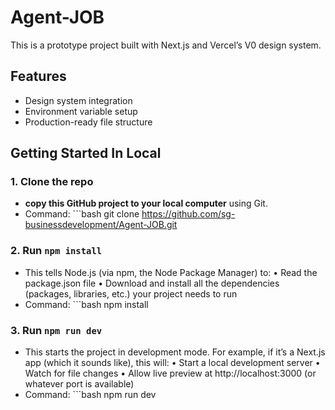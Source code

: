 # Agent-JOB

This is a prototype project built with Next.js and Vercel’s V0 design system.

## Features
- Design system integration
- Environment variable setup
- Production-ready file structure

## Getting Started In Local
### 1. Clone the repo
- **copy this GitHub project to your local computer** using Git.
- Command:
   \`\`\`bash
   git clone https://github.com/sg-businessdevelopment/Agent-JOB.git
### 2. Run `npm install`
- This tells Node.js (via npm, the Node Package Manager) to:
	•	Read the package.json file
	•	Download and install all the dependencies (packages, libraries, etc.) your project needs to run
- Command:
   \`\`\`bash
   npm install
### 3. Run `npm run dev`
- This starts the project in development mode. For example, if it’s a Next.js app (which it sounds like), this will:
	•	Start a local development server
	•	Watch for file changes
	•	Allow live preview at http://localhost:3000 (or whatever port is available)
- Command:
   \`\`\`bash
   npm run dev
